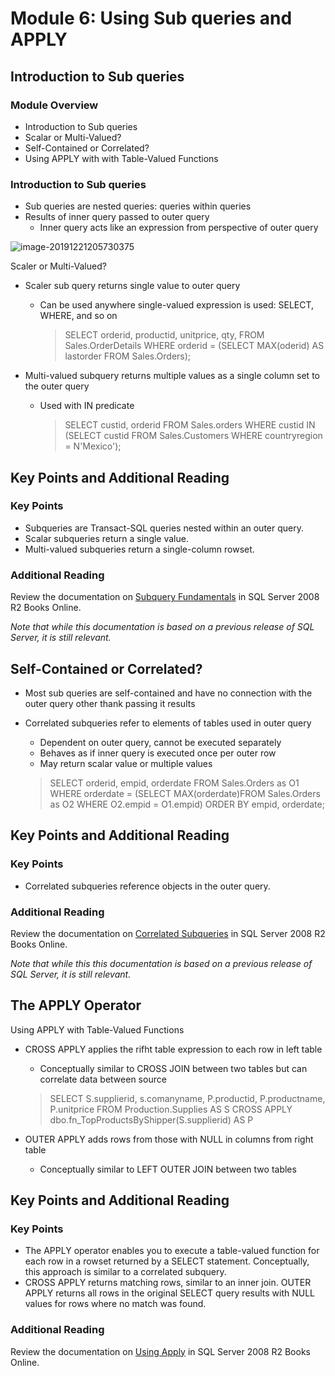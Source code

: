 # Module 6: Using Sub queries and APPLY



## Introduction to Sub queries

### Module Overview

- Introduction to Sub queries
- Scalar or Multi-Valued?
- Self-Contained or Correlated?
- Using APPLY with with Table-Valued Functions

### Introduction to Sub queries

- Sub queries are nested queries: queries within queries
- Results of inner query passed to outer query
  - Inner query acts like an expression from perspective of outer query

![image-20191221205730375](C:\Users\goto\AppData\Roaming\Typora\typora-user-images\image-20191221205730375.png)

Scaler or Multi-Valued?

- Scaler sub query returns single value to outer query

  - Can be used anywhere single-valued expression is used: SELECT, WHERE, and so on

    > SELECT orderid, productid, unitprice, qty,
    > FROM Sales.OrderDetails
    > WHERE orderid = 
    > 	(SELECT MAX(oderid) AS lastorder FROM Sales.Orders);

- Multi-valued subquery returns multiple values as a single column set to the outer query

  - Used with IN predicate

    > SELECT custid, orderid
    > FROM Sales.orders
    > WHERE custid IN 
    > (SELECT custid FROM Sales.Customers WHERE countryregion = N'Mexico');

## Key Points and Additional Reading

### Key Points

- Subqueries are Transact-SQL queries nested within an outer query.
- Scalar subqueries return a single value.
- Multi-valued subqueries return a single-column rowset.

### Additional Reading

Review the documentation on [Subquery Fundamentals](https://technet.microsoft.com/en-us/library/ms189575(v=sql.105).aspx) in SQL Server 2008 R2 Books Online.

*Note that while this documentation is based on a previous release of SQL Server, it is still relevant.*

## Self-Contained or Correlated?

- Most sub queries are self-contained and have no connection with the outer query other thank passing it results

- Correlated subqueries refer to elements of tables used in outer query

  - Dependent on outer query, cannot be executed separately
  - Behaves as if inner query is executed once per outer row
  - May return scalar value or multiple values

  > SELECT orderid, empid, orderdate
  > FROM Sales.Orders as O1
  > WHERE orderdate = (SELECT MAX(orderdate)FROM Sales.Orders as O2 WHERE O2.empid = O1.empid)
  > ORDER BY empid, orderdate;



## Key Points and Additional Reading

### Key Points

- Correlated subqueries reference objects in the outer query.

### Additional Reading

Review the documentation on [Correlated Subqueries](https://technet.microsoft.com/en-us/library/ms187638(v=sql.105).aspx) in SQL Server 2008 R2 Books Online.

*Note that while this this documentation is based on a previous release of SQL Server, it is still relevant.*



## The APPLY Operator

Using APPLY with Table-Valued Functions

- CROSS APPLY applies the rifht table expression to each row in left table

  - Conceptually similar to CROSS JOIN between two tables but can correlate data between source

  > SELECT S.supplierid, s.comanyname, P.productid, P.productname, P.unitprice
  > FROM Production.Supplies AS S
  > CROSS APPLY dbo.fn_TopProductsByShipper(S.supplierid) AS P

- OUTER APPLY adds rows from those with NULL in columns from right table

  - Conceptually similar to LEFT OUTER JOIN between two tables

## Key Points and Additional Reading

### Key Points

- The APPLY operator enables you to execute a table-valued function for each row in a rowset returned by a SELECT statement. Conceptually, this approach is similar to a correlated subquery.
- CROSS APPLY returns matching rows, similar to an inner join. OUTER APPLY returns all rows in the original SELECT query results with NULL values for rows where no match was found.

### Additional Reading

Review the documentation on [Using Apply](https://technet.microsoft.com/en-us/library/ms175156(v=sql.105).aspx) in SQL Server 2008 R2 Books Online.
